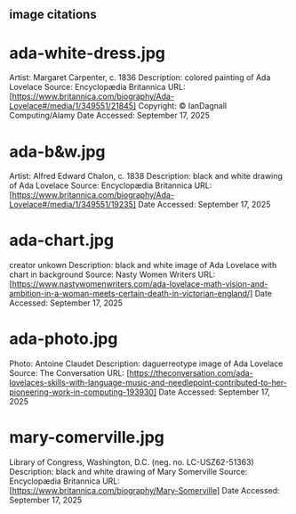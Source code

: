 ## image citations

# ada-white-dress.jpg
Artist: Margaret Carpenter, c. 1836
Description: colored painting of Ada Lovelace
Source: Encyclopædia Britannica
URL: [https://www.britannica.com/biography/Ada-Lovelace#/media/1/349551/21845]
Copyright: © IanDagnall Computing/Alamy
Date Accessed: September 17, 2025

# ada-b&w.jpg
Artist: Alfred Edward Chalon, c. 1838
Description: black and white drawing of Ada Lovelace
Source: Encyclopædia Britannica
URL: [https://www.britannica.com/biography/Ada-Lovelace#/media/1/349551/19235]
Date Accessed: September 17, 2025

# ada-chart.jpg
creator unkown
Description: black and white image of Ada Lovelace with chart in background
Source: Nasty Women Writers
URL: [https://www.nastywomenwriters.com/ada-lovelace-math-vision-and-ambition-in-a-woman-meets-certain-death-in-victorian-england/]
Date Accessed: September 17, 2025

# ada-photo.jpg
Photo: Antoine Claudet
Description: daguerreotype image of Ada Lovelace
Source: The Conversation
URL: [https://theconversation.com/ada-lovelaces-skills-with-language-music-and-needlepoint-contributed-to-her-pioneering-work-in-computing-193930]
Date Accessed: September 17, 2025

# mary-comerville.jpg
Library of Congress, Washington, D.C. (neg. no. LC-USZ62-51363)
Description: black and white drawing of Mary Somerville
Source: Encyclopædia Britannica
URL: [https://www.britannica.com/biography/Mary-Somerville]
Date Accessed: September 17, 2025